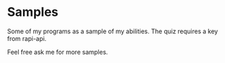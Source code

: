 # Samples
Some of my programs as a sample of my abilities.
The quiz requires a key from rapi-api.

Feel free ask me for more samples.
